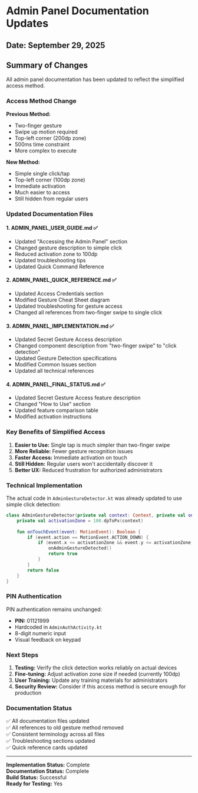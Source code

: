 # Admin Panel Documentation Updates

## Date: September 29, 2025

## Summary of Changes

All admin panel documentation has been updated to reflect the simplified access method.

### Access Method Change

**Previous Method:**
- Two-finger gesture
- Swipe up motion required
- Top-left corner (200dp zone)
- 500ms time constraint
- More complex to execute

**New Method:**
- Simple single click/tap
- Top-left corner (100dp zone)
- Immediate activation
- Much easier to access
- Still hidden from regular users

### Updated Documentation Files

#### 1. ADMIN_PANEL_USER_GUIDE.md ✅
- Updated "Accessing the Admin Panel" section
- Changed gesture description to simple click
- Reduced activation zone to 100dp
- Updated troubleshooting tips
- Updated Quick Command Reference

#### 2. ADMIN_PANEL_QUICK_REFERENCE.md ✅
- Updated Access Credentials section
- Modified Gesture Cheat Sheet diagram
- Updated troubleshooting for gesture access
- Changed all references from two-finger swipe to single click

#### 3. ADMIN_PANEL_IMPLEMENTATION.md ✅
- Updated Secret Gesture Access description
- Changed component description from "two-finger swipe" to "click detection"
- Updated Gesture Detection specifications
- Modified Common Issues section
- Updated all technical references

#### 4. ADMIN_PANEL_FINAL_STATUS.md ✅
- Updated Secret Gesture Access feature description
- Changed "How to Use" section
- Updated feature comparison table
- Modified activation instructions

### Key Benefits of Simplified Access

1. **Easier to Use:** Single tap is much simpler than two-finger swipe
2. **More Reliable:** Fewer gesture recognition issues
3. **Faster Access:** Immediate activation on touch
4. **Still Hidden:** Regular users won't accidentally discover it
5. **Better UX:** Reduced frustration for authorized administrators

### Technical Implementation

The actual code in `AdminGestureDetector.kt` was already updated to use simple click detection:

```kotlin
class AdminGestureDetector(private val context: Context, private val onAdminGestureDetected: () -> Unit) {
    private val activationZone = 100.dpToPx(context)
    
    fun onTouchEvent(event: MotionEvent): Boolean {
        if (event.action == MotionEvent.ACTION_DOWN) {
            if (event.x <= activationZone && event.y <= activationZone) {
                onAdminGestureDetected()
                return true
            }
        }
        return false
    }
}
```

### PIN Authentication

PIN authentication remains unchanged:
- **PIN:** 01121999
- Hardcoded in `AdminAuthActivity.kt`
- 8-digit numeric input
- Visual feedback on keypad

### Next Steps

1. **Testing:** Verify the click detection works reliably on actual devices
2. **Fine-tuning:** Adjust activation zone size if needed (currently 100dp)
3. **User Training:** Update any training materials for administrators
4. **Security Review:** Consider if this access method is secure enough for production

### Documentation Status

✅ All documentation files updated  
✅ All references to old gesture method removed  
✅ Consistent terminology across all files  
✅ Troubleshooting sections updated  
✅ Quick reference cards updated  

---

**Implementation Status:** Complete  
**Documentation Status:** Complete  
**Build Status:** Successful  
**Ready for Testing:** Yes
